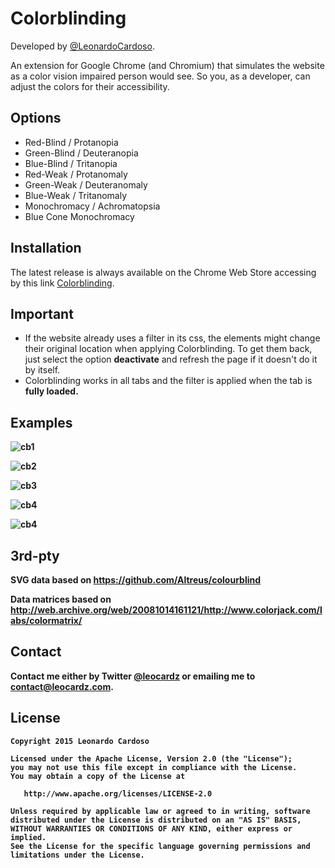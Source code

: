 Colorblinding
==========

Developed by <a href='https://github.com/LeonardoCardoso' target='_blank'>@LeonardoCardoso</a>. 

An extension for Google Chrome (and Chromium) that simulates the website as a color vision impaired person would see. 
So you, as a developer, can adjust the colors for their accessibility.


Options
-------

<ul>
<li> Red-Blind / Protanopia </li>

<li> Green-Blind / Deuteranopia </li>

<li> Blue-Blind / Tritanopia </li>

<li> Red-Weak / Protanomaly </li>

<li> Green-Weak / Deuteranomaly </li>

<li> Blue-Weak / Tritanomaly </li>

<li> Monochromacy / Achromatopsia </li>

<li> Blue Cone Monochromacy </li>
</ul>


Installation
------------

The latest release is always available on the Chrome Web Store  accessing by this link <a href="https://chrome.google.com/webstore/detail/colorblinding/dgbgleaofjainknadoffbjkclicbbgaa">Colorblinding</a>.


Important
------------

- If the website already uses a filter in its css, the elements might change their original location when applying Colorblinding. To get them back, just select the option <b>deactivate</b> and refresh the page if it doesn't do it by itself.
- Colorblinding works in all tabs and the filter is applied when the tab is <b>fully loaded<b>.

Examples
------------

![cb1](http://i.imgur.com/tWI82MM.png)

![cb2](http://i.imgur.com/8QAPM0B.png)

![cb3](http://i.imgur.com/dyJIEDK.png)

![cb4](http://i.imgur.com/tWA2W6Z.png)

![cb4](http://i.imgur.com/1uZpYvR.png)



3rd-pty
------------

SVG data based on https://github.com/Altreus/colourblind

Data matrices based on http://web.archive.org/web/20081014161121/http://www.colorjack.com/labs/colormatrix/

## Contact
Contact me either by Twitter [@leocardz](https://twitter.com/leocardz) or emailing me to [contact@leocardz.com](mailto:contact@leocardz.com).


## License

    Copyright 2015 Leonardo Cardoso

    Licensed under the Apache License, Version 2.0 (the "License");
    you may not use this file except in compliance with the License.
    You may obtain a copy of the License at

       http://www.apache.org/licenses/LICENSE-2.0

    Unless required by applicable law or agreed to in writing, software
    distributed under the License is distributed on an "AS IS" BASIS,
    WITHOUT WARRANTIES OR CONDITIONS OF ANY KIND, either express or implied.
    See the License for the specific language governing permissions and
    limitations under the License.
